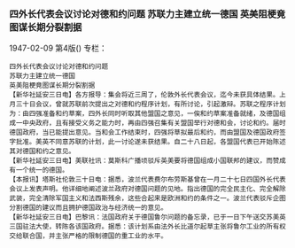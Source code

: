 ### 四外长代表会议讨论对德和约问题  苏联力主建立统一德国  英美阻梗竟图谋长期分裂割据

1947-02-09
第4版()
专栏：

    四外长代表会议讨论对德和约问题
    苏联力主建立统一德国
    英美阻梗竟图谋长期分裂割据
    【新华社延安三日电】各方报导：集会将近三周了，伦敦外长代表会议，迄今未获具体结果。上月三十日会议，曾就苏联前次提出之对德和约程序计划，有所讨论，引起激辩。苏联之程序计划为：由四强准备和约草案，四外长同时听取其他盟国之意见，一俟和约草案准备就绪，及德国组成一中央政府，且有接受义务之能力时，再由四强召集有关盟国举行对德和会，讨论和约。届时德国政府，当已能提出意见。当和会工作结束时，四强将草拟最后和约，而由盟国及德国政府签字批准。美英不同意苏联的计划，此一讨论遂未获结果。自二十八日起，各盟国代表已开始陈述其对德国和约之意见。
    【新华社延安三日电】美联社讯：莫斯科广播顷驳斥英美要将德国组成小国联邦的建议，而赞成有一个统一的德国。
    【本报讯】塔斯社伦敦三十日电：据悉，波兰代表费尔布劳斯基曾在一月二十七日四国外长代表会议上发表声明。他详细地阐述波兰政府对德国问题的见地。指出德国的完全民主化、完全解除武装，完全清除军国主义和法西斯残余，这些合起来是欧洲和约的条件之一。波兰代表驳斥企图分割德国的建议而且拥护德国政治与经济统一的意见。
    【新华社延安三日电】巴黎讯：法国政府关于德国鲁尔问题的备忘录，已于一日下午送交苏美英三国驻法大使，转陈各该国政府。据悉：该计划系由法外长比道尔起草主张将鲁尔工业的所有权交给联合国，并主张严格的限制德国的重工业的水平。

